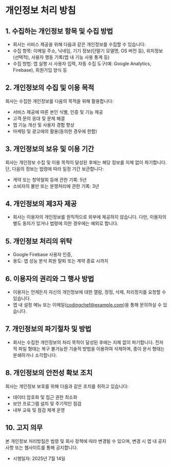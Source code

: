 # 개인정보 처리 방침
## 1. 수집하는 개인정보 항목 및 수집 방법
- 회사는 서비스 제공을 위해 다음과 같은 개인정보를 수집할 수 있습니다:
- 수집 항목: 이메일 주소, 닉네임, 기기 정보(단말기 모델명, OS 버전 등), 위치정보(선택적), 사용자 행동 기록(앱 내 기능 사용 통계 등)
- 수집 방법: 앱 실행 시 사용자 입력, 자동 수집 도구(예: Google Analytics, Firebase), 회원가입 양식 등
## 2. 개인정보의 수집 및 이용 목적
회사는 수집한 개인정보를 다음의 목적을 위해 활용합니다:
- 서비스 제공에 따른 본인 식별, 인증 및 기능 제공
- 고객 문의 응대 및 문제 해결
- 앱 기능 개선 및 사용자 경험 향상
- 마케팅 및 광고에의 활용(동의한 경우에 한함)
## 3. 개인정보의 보유 및 이용 기간
회사는 개인정보 수집 및 이용 목적이 달성된 후에는 해당 정보를 지체 없이 파기합니다. 단, 다음의 정보는 법령에 따라 일정 기간 보관합니다:
- 계약 또는 청약철회 등에 관한 기록: 5년
- 소비자의 불만 또는 분쟁처리에 관한 기록: 3년
## 4. 개인정보의 제3자 제공
- 회사는 이용자의 개인정보를 원칙적으로 외부에 제공하지 않습니다. 다만, 이용자의 별도 동의가 있거나 법령에 의한 경우에는 예외로 합니다.
## 5. 개인정보 처리의 위탁
- Google Firebase	사용자 인증,
- 용도: 앱 성능 분석	회원 탈퇴 또는 계약 종료 시까지
## 6. 이용자의 권리와 그 행사 방법
- 이용자는 언제든지 자신의 개인정보에 대한 열람, 정정, 삭제, 처리정지를 요청할 수 있습니다.
- 앱 내 설정 메뉴 또는 이메일(codingchef@example.com)을 통해 문의하실 수 있습니다. 
## 7. 개인정보의 파기절차 및 방법
- 회사는 수집한 개인정보의 처리 목적이 달성된 후에는 지체 없이 파기합니다. 전자적 파일 형태는 복구 불가능한 기술적 방법을 이용하여 삭제하며, 종이 문서 형태는 분쇄하거나 소각합니다.
## 8. 개인정보의 안전성 확보 조치
회사는 개인정보 보호를 위해 다음과 같은 조치를 취하고 있습니다:
- 데이터 암호화 및 접근 권한 최소화
- 보안 프로그램 설치 및 주기적인 점검
- 내부 교육 및 점검 체계 운영
## 10. 고지 의무
본 개인정보 처리방침은 법령 및 회사 정책에 따라 변경될 수 있으며, 변경 시 앱 내 공지사항 또는 웹사이트를 통해 공지합니다.
- 시행일자: 2025년 7월 14일

